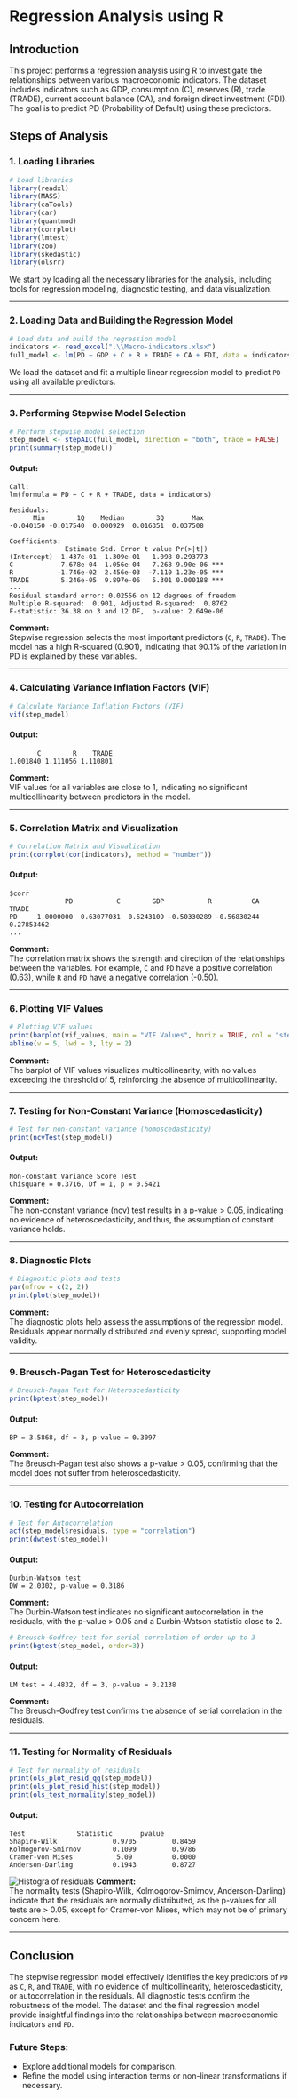 # Regression Analysis using R

## Introduction

This project performs a regression analysis using R to investigate the relationships between various macroeconomic indicators. The dataset includes indicators such as GDP, consumption (C), reserves (R), trade (TRADE), current account balance (CA), and foreign direct investment (FDI). The goal is to predict PD (Probability of Default) using these predictors.

## Steps of Analysis

### 1. **Loading Libraries**

```R
# Load libraries
library(readxl)
library(MASS)
library(caTools)
library(car)
library(quantmod)
library(corrplot)
library(lmtest)
library(zoo)
library(skedastic)
library(olsrr)
```

We start by loading all the necessary libraries for the analysis, including tools for regression modeling, diagnostic testing, and data visualization.

---

### 2. **Loading Data and Building the Regression Model**

```R
# Load data and build the regression model
indicators <- read_excel(".\\Macro-indicators.xlsx")
full_model <- lm(PD ~ GDP + C + R + TRADE + CA + FDI, data = indicators)
```

We load the dataset and fit a multiple linear regression model to predict `PD` using all available predictors.

---

### 3. **Performing Stepwise Model Selection**

```R
# Perform stepwise model selection
step_model <- stepAIC(full_model, direction = "both", trace = FALSE)
print(summary(step_model))
```

#### Output:

```
Call:
lm(formula = PD ~ C + R + TRADE, data = indicators)

Residuals:
      Min        1Q    Median        3Q       Max
-0.040150 -0.017540  0.000929  0.016351  0.037508

Coefficients:
              Estimate Std. Error t value Pr(>|t|)
(Intercept)  1.437e-01  1.309e-01   1.098 0.293773
C            7.678e-04  1.056e-04   7.268 9.90e-06 ***
R           -1.746e-02  2.456e-03  -7.110 1.23e-05 ***
TRADE        5.246e-05  9.897e-06   5.301 0.000188 ***
---
Residual standard error: 0.02556 on 12 degrees of freedom
Multiple R-squared:  0.901, Adjusted R-squared:  0.8762
F-statistic: 36.38 on 3 and 12 DF,  p-value: 2.649e-06
```

**Comment:**  
Stepwise regression selects the most important predictors (`C`, `R`, `TRADE`). The model has a high R-squared (0.901), indicating that 90.1% of the variation in PD is explained by these variables.

---

### 4. **Calculating Variance Inflation Factors (VIF)**

```R
# Calculate Variance Inflation Factors (VIF)
vif(step_model)
```

#### Output:

```
       C        R    TRADE
1.001840 1.111056 1.110801
```

**Comment:**  
VIF values for all variables are close to 1, indicating no significant multicollinearity between predictors in the model.

---

### 5. **Correlation Matrix and Visualization**

```R
# Correlation Matrix and Visualization
print(corrplot(cor(indicators), method = "number"))
```

#### Output:

```
$corr
              PD           C        GDP           R          CA       TRADE
PD     1.0000000  0.63077031  0.6243109 -0.50330289 -0.56830244  0.27853462
...
```

**Comment:**  
The correlation matrix shows the strength and direction of the relationships between the variables. For example, `C` and `PD` have a positive correlation (0.63), while `R` and `PD` have a negative correlation (-0.50).

---

### 6. **Plotting VIF Values**

```R
# Plotting VIF values
print(barplot(vif_values, main = "VIF Values", horiz = TRUE, col = "steelblue"))
abline(v = 5, lwd = 3, lty = 2)
```

**Comment:**  
The barplot of VIF values visualizes multicollinearity, with no values exceeding the threshold of 5, reinforcing the absence of multicollinearity.

---

### 7. **Testing for Non-Constant Variance (Homoscedasticity)**

```R
# Test for non-constant variance (homoscedasticity)
print(ncvTest(step_model))
```

#### Output:

```
Non-constant Variance Score Test
Chisquare = 0.3716, Df = 1, p = 0.5421
```

**Comment:**  
The non-constant variance (ncv) test results in a p-value > 0.05, indicating no evidence of heteroscedasticity, and thus, the assumption of constant variance holds.

---

### 8. **Diagnostic Plots**

```R
# Diagnostic plots and tests
par(mfrow = c(2, 2))
print(plot(step_model))
```

**Comment:**  
The diagnostic plots help assess the assumptions of the regression model. Residuals appear normally distributed and evenly spread, supporting model validity.

---

### 9. **Breusch-Pagan Test for Heteroscedasticity**

```R
# Breusch-Pagan Test for Heteroscedasticity
print(bptest(step_model))
```

#### Output:

```
BP = 3.5868, df = 3, p-value = 0.3097
```

**Comment:**  
The Breusch-Pagan test also shows a p-value > 0.05, confirming that the model does not suffer from heteroscedasticity.

---

### 10. **Testing for Autocorrelation**

```R
# Test for Autocorrelation
acf(step_model$residuals, type = "correlation")
print(dwtest(step_model))
```

#### Output:

```
Durbin-Watson test
DW = 2.0302, p-value = 0.3186
```

**Comment:**  
The Durbin-Watson test indicates no significant autocorrelation in the residuals, with the p-value > 0.05 and a Durbin-Watson statistic close to 2.

```R
# Breusch-Godfrey test for serial correlation of order up to 3
print(bgtest(step_model, order=3))
```

#### Output:

```
LM test = 4.4832, df = 3, p-value = 0.2138
```

**Comment:**  
The Breusch-Godfrey test confirms the absence of serial correlation in the residuals.

---

### 11. **Testing for Normality of Residuals**

```R
# Test for normality of residuals
print(ols_plot_resid_qq(step_model))
print(ols_plot_resid_hist(step_model))
print(ols_test_normality(step_model))
```

#### Output:

```
Test             Statistic       pvalue
Shapiro-Wilk              0.9705         0.8459
Kolmogorov-Smirnov        0.1099         0.9786
Cramer-von Mises           5.09          0.0000
Anderson-Darling          0.1943         0.8727
```

![Histogra of residuals](./plot.png)
**Comment:**  
The normality tests (Shapiro-Wilk, Kolmogorov-Smirnov, Anderson-Darling) indicate that the residuals are normally distributed, as the p-values for all tests are > 0.05, except for Cramer-von Mises, which may not be of primary concern here.

---

## Conclusion

The stepwise regression model effectively identifies the key predictors of `PD` as `C`, `R`, and `TRADE`, with no evidence of multicollinearity, heteroscedasticity, or autocorrelation in the residuals. All diagnostic tests confirm the robustness of the model. The dataset and the final regression model provide insightful findings into the relationships between macroeconomic indicators and `PD`.

### Future Steps:

-   Explore additional models for comparison.
-   Refine the model using interaction terms or non-linear transformations if necessary.
